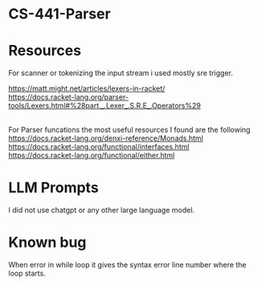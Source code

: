 # CS-441-Parser

# Resources

 For scanner or tokenizing the input stream i used mostly sre trigger.<br>
 
https://matt.might.net/articles/lexers-in-racket/<br>
https://docs.racket-lang.org/parser-tools/Lexers.html#%28part._.Lexer_.S.R.E_.Operators%29<br><br>

For Parser funcations the most useful resources I found are the following<br>
https://docs.racket-lang.org/denxi-reference/Monads.html<br>
https://docs.racket-lang.org/functional/interfaces.html<br>
https://docs.racket-lang.org/functional/either.html<br>

# LLM Prompts
I did not use chatgpt or any other large language model.

# Known bug 
When error in while loop it gives the syntax error line number where the loop starts.
